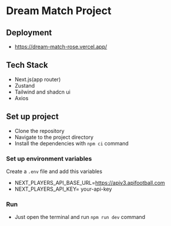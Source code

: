 # Dream Match Project

## Deployment

- https://dream-match-rose.vercel.app/

## Tech Stack

- Next.js(app router)
- Zustand
- Tailwind and shadcn ui
- Axios

## Set up project

- Clone the repository
- Navigate to the project directory
- Install the dependencies with `npm ci` command

### Set up environment variables

Create a `.env` file and add this variables

- NEXT_PLAYERS_API_BASE_URL=https://apiv3.apifootball.com
- NEXT_PLAYERS_API_KEY= your-api-key

### Run

- Just open the terminal and run `npm run dev` command
